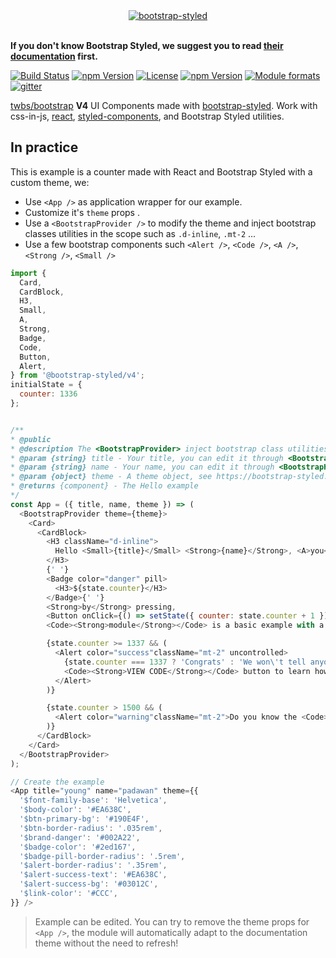 <div align="center">
  <a href="https://bootstrap-styled.github.io">
    <img alt="bootstrap-styled" src="https://user-images.githubusercontent.com/1866564/50375497-cda74880-0630-11e9-9f1e-e8d798dff47b.png" />
  </a>
  <br/>
  <br/>
</div>

**If you don't know Bootstrap Styled, we suggest you to read [their documentation](https://bootstrap-styled.github.io) first.**

[![Build Status](https://travis-ci.org/bootstrap-styled/v4.svg?branch=master)](https://travis-ci.org/bootstrap-styled/v4)
[![npm Version](https://img.shields.io/npm/v/@bootstrap-styled/v4.svg?style=flat)](https://www.npmjs.com/package/@bootstrap-styled/v4)
[![License](https://img.shields.io/npm/l/@bootstrap-styled/v4.svg?style=flat)](https://www.npmjs.com/package/@bootstrap-styled/v4)
[![npm Version](https://img.shields.io/node/v/@bootstrap-styled/v4.svg?style=flat)](https://www.npmjs.com/package/@bootstrap-styled/v4)
[![Module formats](https://img.shields.io/badge/module%20formats-umd%2C%20cjs%2C%20esm-green.svg?style=flat)](https://www.npmjs.com/package/@bootstrap-styled/v4)
[![gitter](https://badges.gitter.im/bootstrap-styled/bootstrap-styled.svg)](https://gitter.im/bootstrap-styled)

[twbs/bootstrap](https://github.com/twbs/bootstrap) **V4** UI Components made with [bootstrap-styled](https://bootstrap-styled.github.io). Work with css-in-js, [react](https://github.com/facebook/react), [styled-components](https://github.com/styled-components/styled-components), and Bootstrap Styled utilities.

## In practice

This is example is a counter made with React and Bootstrap Styled with a custom theme, we:

- Use `<App />` as application wrapper for our example.
- Customize it's `theme` props .
- Use a `<BootstrapProvider />` to modify the theme and inject bootstrap classes utilities in the scope such as `.d-inline`, `.mt-2` ...
- Use a few bootstrap components such `<Alert />`, `<Code />`, `<A />`, `<Strong />`, `<Small />`

```js
import {
  Card,
  CardBlock,
  H3,
  Small,
  A,
  Strong,
  Badge,
  Code,
  Button,
  Alert,
} from '@bootstrap-styled/v4';
initialState = {
  counter: 1336
};


/**
* @public
* @description The <BootstrapProvider> inject bootstrap class utilities and a theme that can be customized.
* @param {string} title - Your title, you can edit it through <BootstrapHello />
* @param {string} name - Your name, you can edit it through <BootstrapHello />
* @param {object} theme - A theme object, see https://bootstrap-styled.github.io for more details
* @returns {component} - The Hello example
*/
const App = ({ title, name, theme }) => (
  <BootstrapProvider theme={theme}>
    <Card>
      <CardBlock>
        <H3 className="d-inline">
          Hello <Small>{title}</Small> <Strong>{name}</Strong>, <A>you</A>, can add <Code>1</Code> to
        </H3>
        {' '}
        <Badge color="danger" pill>
          <H3>${state.counter}</H3>
        </Badge>{' '}
        <Strong>by</Strong> pressing,
        <Button onClick={() => setState({ counter: state.counter + 1 })}>here</Button>. This
        <Code><Strong>module</Strong></Code> is a basic example with a custom Bootstrap Styled theme.

        {state.counter >= 1337 && (
          <Alert color="success"className="mt-2" uncontrolled>
            {state.counter === 1337 ? 'Congrats' : 'We won\'t tell anyone'}, now click on
            <Code><Strong>VIEW CODE</Strong></Code> button to learn how it work
          </Alert>
        )}

        {state.counter > 1500 && (
          <Alert color="warning"className="mt-2">Do you know the <Code><Strong>Code snippet</Strong></Code> can be edited in live?</Alert>
        )}
      </CardBlock>
    </Card>
  </BootstrapProvider>
);

// Create the example
<App title="young" name="padawan" theme={{
  '$font-family-base': 'Helvetica',
  '$body-color': '#EA638C',
  '$btn-primary-bg': '#190E4F',
  '$btn-border-radius': '.035rem',
  '$brand-danger': '#002A22',
  '$badge-color': '#2ed167',
  '$badge-pill-border-radius': '.5rem',
  '$alert-border-radius': '.35rem',
  '$alert-success-text': '#EA638C',
  '$alert-success-bg': '#03012C',
  '$link-color': '#CCC',
}} />
```

> Example can be edited. You can try to remove the theme props for `<App />`, the module will automatically adapt to the documentation theme without the need to refresh!
